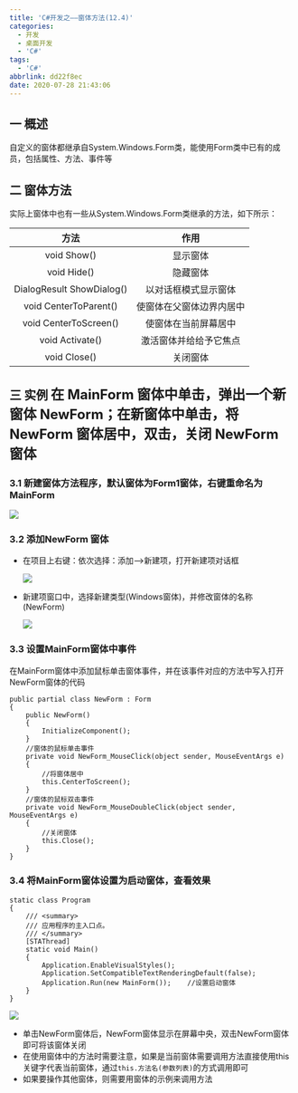 ```yaml
---
title: 'C#开发之——窗体方法(12.4)'
categories:
  - 开发
  - 桌面开发
  - 'C#'
tags:
  - 'C#'
abbrlink: dd22f8ec
date: 2020-07-28 21:43:06
---
```

## 一 概述

自定义的窗体都继承自System.Windows.Form类，能使用Form类中已有的成员，包括属性、方法、事件等

<!--more-->

## 二 窗体方法

实际上窗体中也有一些从System.Windows.Form类继承的方法，如下所示：

|           方法            |           作用           |
| :-----------------------: | :----------------------: |
|        void Show()        |         显示窗体         |
|        void Hide()        |         隐藏窗体         |
| DialogResult ShowDialog() |   以对话框模式显示窗体   |
|   void CenterToParent()   | 使窗体在父窗体边界内居中 |
|   void CenterToScreen()   |   使窗体在当前屏幕居中   |
|      void Activate()      |  激活窗体并给给予它焦点  |
|       void Close()        |         关闭窗体         |

## 三 实例  <font size=5> 在 MainForm 窗体中单击，弹出一个新窗体 NewForm；在新窗体中单击，将 NewForm 窗体居中，双击，关闭 NewForm 窗体 </font>

### 3.1 新建窗体方法程序，默认窗体为Form1窗体，右键重命名为MainForm

![][1]

### 3.2 添加NewForm 窗体

* 在项目上右键：依次选择：添加——>新建项，打开新建项对话框

  ![][2]
  
* 新建项窗口中，选择新建类型(Windows窗体)，并修改窗体的名称(NewForm)

  ![][3]

### 3.3 设置MainForm窗体中事件

在MainForm窗体中添加鼠标单击窗体事件，并在该事件对应的方法中写入打开NewForm窗体的代码

```
public partial class NewForm : Form
{
    public NewForm()
    {
        InitializeComponent();
    }
    //窗体的鼠标单击事件
    private void NewForm_MouseClick(object sender, MouseEventArgs e)
    {
        //将窗体居中
        this.CenterToScreen();
    }
    //窗体的鼠标双击事件
    private void NewForm_MouseDoubleClick(object sender, MouseEventArgs e)
    {
        //关闭窗体
        this.Close();
    }
}
```

### 3.4 将MainForm窗体设置为启动窗体，查看效果

```
static class Program
{
    /// <summary>
    /// 应用程序的主入口点。
    /// </summary>
    [STAThread]
    static void Main()
    {
        Application.EnableVisualStyles();
        Application.SetCompatibleTextRenderingDefault(false);
        Application.Run(new MainForm());    //设置启动窗体
    }
}
```

![][4]

* 单击NewForm窗体后，NewForm窗体显示在屏幕中央，双击NewForm窗体即可将该窗体关闭
* 在使用窗体中的方法时需要注意，如果是当前窗体需要调用方法直接使用this关键字代表当前窗体，通过`this.方法名(参数列表)`的方式调用即可
* 如果要操作其他窗体，则需要用窗体的示例来调用方法


[1]:https://cdn.jsdelivr.net/gh/pgzxc/CDN/blog-image/csharp-method-project-modify-form-name.png
[2]:https://cdn.jsdelivr.net/gh/pgzxc/CDN/blog-image/csharp-method-add-new-project-form.png
[3]:https://cdn.jsdelivr.net/gh/pgzxc/CDN/blog-image/csharp-method-form-add-newform.png
[4]:https://cdn.jsdelivr.net/gh/pgzxc/CDN/blog-image/csharp-method-form-view.gif
